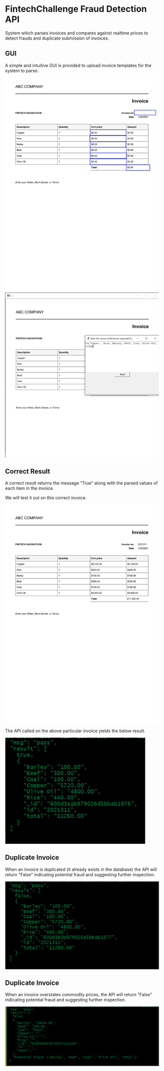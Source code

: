 # FintechChallenge Fraud Detection API

System which parses invoices and compares against realtime prices to detect frauds and duplicate submission of invoices.

## GUI
A simple and intuitive GUI is provided to upload invoice templates for the system to parse.
![Pic1](https://github.com/Hsengiv2000/FintechChallenge/blob/main/Gallery/templatecreation.png)
![Pic2](https://github.com/Hsengiv2000/FintechChallenge/blob/main/Gallery/alltemplate.PNG)

## Correct Result
A correct result returns the message "True" along with the parsed values of each item in the invoice.

We will test it out on this correct invoice.

![Pic3](https://github.com/Hsengiv2000/FintechChallenge/blob/main/invoices/demoinvoice.png)

The API called on the above particular invoice yields the below result.

![Pic3](https://github.com/Hsengiv2000/FintechChallenge/blob/main/Gallery/correctresult.PNG)

## Duplicate Invoice
When an invoice is duplicated (it already exists in the database) the API will return "False" indicating potential fraud and suggesting further inspection.


![Pic4](https://github.com/Hsengiv2000/FintechChallenge/blob/main/Gallery/fraudresult.PNG)

## Duplicate Invoice
When an invoice overstates commodity prices, the API will return "False" indicating potential fraud and suggesting further inspection.


![Pic5](https://github.com/Hsengiv2000/FintechChallenge/blob/main/Gallery/fraudtransaction.PNG)
